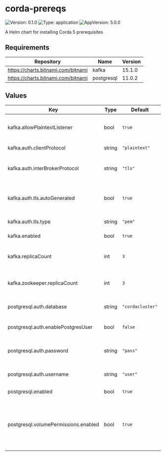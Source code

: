 # corda-prereqs

![Version: 0.1.0](https://img.shields.io/badge/Version-0.1.0-informational?style=flat-square) ![Type: application](https://img.shields.io/badge/Type-application-informational?style=flat-square) ![AppVersion: 5.0.0](https://img.shields.io/badge/AppVersion-5.0.0-informational?style=flat-square)

A Helm chart for installing Corda 5 prerequisites

## Requirements

| Repository | Name | Version |
|------------|------|---------|
| https://charts.bitnami.com/bitnami | kafka | 15.1.0 |
| https://charts.bitnami.com/bitnami | postgresql | 11.0.2 |

## Values

| Key | Type | Default | Description |
|-----|------|---------|-------------|
| kafka.allowPlaintextListener | bool | `true` | enable plaintext as a listener protocol. |
| kafka.auth.clientProtocol | string | `"plaintext"` | protocol of the client listener. |
| kafka.auth.interBrokerProtocol | string | `"tls"` | protocol of the interbroker listener used for replication. |
| kafka.auth.tls.autoGenerated | bool | `true` | autogenerate a CA, and signed certificates for each broker. |
| kafka.auth.tls.type | string | `"pem"` | type of the tls certificates. |
| kafka.enabled | bool | `true` | enable/disable kafka. |
| kafka.replicaCount | int | `3` | set a static replica count of kafka brokers. |
| kafka.zookeeper.replicaCount | int | `3` | set a static replica count of zookeeper nodes. |
| postgresql.auth.database | string | `"cordacluster"` | name of database to be created. |
| postgresql.auth.enablePostgresUser | bool | `false` | disable the "postgres" super user. |
| postgresql.auth.password | string | `"pass"` | name of the password of the user to be created. |
| postgresql.auth.username | string | `"user"` | name of the user to be created. |
| postgresql.enabled | bool | `true` | enable/disable postgres. |
| postgresql.volumePermissions.enabled | bool | `true` | enable/disable an init container which changes ownership of the mounted volumes. |

